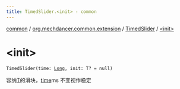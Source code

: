 ```yaml
---
title: TimedSlider.<init> - common
---
```


[common](../../index.html) / [org.mechdancer.common.extension](../index.html) / [TimedSlider](index.html) / [&lt;init&gt;](./-init-.html)

# &lt;init&gt;

`TimedSlider(time: `[`Long`](https://kotlinlang.org/api/latest/jvm/stdlib/kotlin/-long/index.html)`, init: T? = null)`

容纳[T](index.html#T)的滑块，[time](#)ms 不变视作稳定

